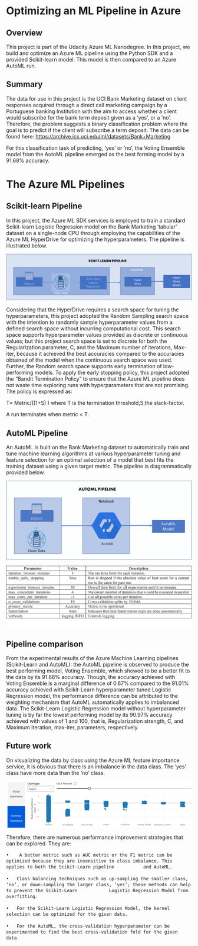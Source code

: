 # Optimizing an ML Pipeline in Azure

## Overview
This project is part of the Udacity Azure ML Nanodegree.
In this project, we build and optimize an Azure ML pipeline using the Python SDK and a provided Scikit-learn model.
This model is then compared to an Azure AutoML run.

## Summary
The data for use in this project is the UCI Bank Marketing dataset on client responses acquired through a direct call marketing campaign by a Portuguese banking Institution with the aim to access whether a client would subscribe for the bank term deposit given as a ‘yes’, or a ‘no’. Therefore, the problem suggests a binary classification problem where the goal is to predict if the client will subscribe a term deposit. The data can be found here: https://archive.ics.uci.edu/ml/datasets/Bank+Marketing

For this classification task of predicting, ‘yes’ or ‘no’, the Voting Ensemble model from the AutoML pipeline emerged as the best forming model by a 91.68% accuracy. 

# The Azure ML Pipelines

## Scikit-learn Pipeline
In this project, the Azure ML SDK services is employed to train a standard Scikit-learn Logistic Regression model on the Bank Marketing ‘tabular’ dataset on a single-node CPU through employing the capabilities of the Azure ML HyperDrive for optimizing the hyperparameters. The pipeline is illustrated below.

![](project-images/Scikit-learn%20pipeline.png)

Considering that the HyperDrive requires a search space for tuning the hyperparameters, this project adopted the Random Sampling search space with the intention to randomly sample hyperparameter values from a defined search space without incurring computational cost. This search space supports hyperparameter values provided as discrete or continuous values; but this project search space is set to discrete for both the Regularization parameter, C, and the Maximum number of iterations, Max-iter, because it achieved the best accuracies compared to the accuracies obtained of the model when the continuous search space was used.
Further, the Random search space supports early termination of low-performing models. To apply the early stopping policy, this project adopted the “Bandit Termination Policy” to ensure that the Azure ML pipeline does not waste time exploring runs with hyperparameters that are not promising. The policy is expressed as:

T=  Metric/((1+S) )                           where T is the termination threshold,S,the slack-factor. 

A run terminates when metric < T.


## AutoML Pipeline
An AutoML is built on the Bank Marketing dataset to automatically train and tune machine learning algorithms at various hyperparameter tuning and feature selection for an optimal selection of a model that best fits the training dataset using a given target metric. The pipeline is diagrammatically provided below.

![](project-images/AutoML%20pipeline.png)

![](project-images/AutoML%20parameters.png)

## Pipeline comparison
From the experimental results of the Azure Machine Learning pipelines (Scikit-Learn and AutoML): the AutoML pipeline is observed to produce the best performing model, Voting Ensemble, which showed to be a better fit to the data by its 91.68% accuracy. Though, the accuracy achieved with Voting Ensemble is a marginal difference of 0.67% compared to the 91.01% accuracy achieved with Scikit-Learn hyperparameter tuned Logistic Regression model, the performance difference can be attributed to the weighting mechanism that AutoML automatically applies to imbalanced data. The Scikit-Learn Logistic Regression model without hyperparameter tuning is by far the lowest performing model by its 90.97% accuracy achieved with values of 1 and 100, that is, Regularization strength, C, and Maximum Iteration, max-iter, parameters, respectively. 

## Future work
On visualizing the data by class using the Azure ML feature importance service, it is obvious that there is an imbalance in the data class. The ‘yes’ class have more data than the ‘no’ class. 

![](project-images/Class%20Imbalance.png)


Therefore, there are numerous performance improvement strategies that can be explored. They are:

    •	 A better metric such as AUC metric or the F1 metric can be optimized because they are insensitive to class imbalance. This applies to both the Scikit-Learn pipeline           and AutoML. 
    
    •	Class balancing techniques such as up-sampling the smaller class, ‘no’, or down-sampling the larger class, ‘yes’; these methods can help to prevent the Scikit-Learn            Logistic Regression Model from overfitting. 
    
    •	For the Scikit-Learn Logistic Regression Model, the kernel selection can be optimized for the given data. 
    
    •	For the AutoML, the cross-validation hyperparameter can be experimented to find the best cross-validation fold for the given data.

